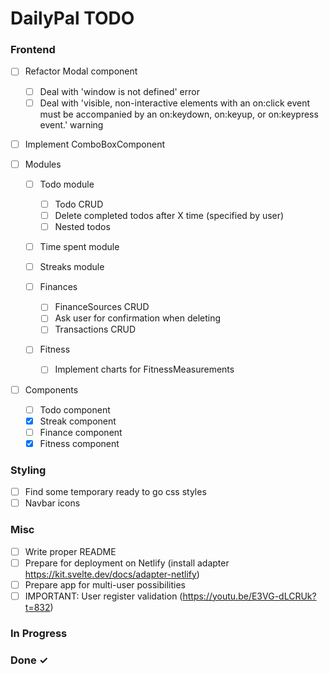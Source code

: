 # DailyPal TODO

### Frontend
- [ ] Refactor Modal component
  - [ ] Deal with 'window is not defined' error
  - [ ] Deal with 'visible, non-interactive elements with an on:click event must be accompanied by an on:keydown, on:keyup, or on:keypress event.' warning  

- [ ] Implement ComboBoxComponent  

- [ ] Modules  

  - [ ] Todo module  
    - [ ] Todo CRUD  
    - [ ] Delete completed todos after X time (specified by user)  
    - [ ] Nested todos  

  - [ ] Time spent module  

  - [ ] Streaks module

  - [ ] Finances  
    - [ ] FinanceSources CRUD
    - [ ] Ask user for confirmation when deleting
    - [ ] Transactions CRUD

  - [ ] Fitness  
    - [ ] Implement charts for FitnessMeasurements  

- [ ] Components  
  - [ ] Todo component  
  - [X] Streak component  
  - [ ] Finance component  
  - [X] Fitness component  

### Styling

- [ ] Find some temporary ready to go css styles
- [ ] Navbar icons

### Misc

- [ ] Write proper README
- [ ] Prepare for deployment on Netlify (install adapter https://kit.svelte.dev/docs/adapter-netlify)
- [ ] Prepare app for multi-user possibilities
- [ ] IMPORTANT: User register validation (https://youtu.be/E3VG-dLCRUk?t=832)

### In Progress



### Done ✓
